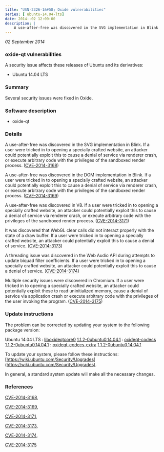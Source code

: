 ```yaml
---
title: "USN-2326-1&#58; Oxide vulnerabilities"
series: [ ubuntu-14.04-lts]
date: 2014--02 12:00:00
description: |
    A use-after-free was discovered in the SVG implementation in Blink. If a user were tricked in to opening a specially crafted website, an attacker could potentially exploit this to cause a denial of service via renderer crash, or execute arbitrary code with the privileges of the sandboxed render process. ([CVE-2014-3168](http://people.ubuntu.com/~ubuntu-security/cve/CVE-2014-3168))
--- 
```

 
 

*02 September 2014*

### oxide-qt vulnerabilities

A security issue affects these releases of Ubuntu and its derivatives:

* Ubuntu 14.04 LTS

### Summary

Several security issues were fixed in Oxide. 

### Software description

* oxide-qt 

### Details

A use-after-free was discovered in the SVG implementation in Blink. If a user were tricked in to opening a specially crafted website, an attacker could potentially exploit this to cause a denial of service via renderer crash, or execute arbitrary code with the privileges of the sandboxed render process. ([CVE-2014-3168](http://people.ubuntu.com/~ubuntu-security/cve/CVE-2014-3168))

A use-after-free was discovered in the DOM implementation in Blink. If a user were tricked in to opening a specially crafted website, an attacker could potentially exploit this to cause a denial of service via renderer crash, or execute arbitrary code with the privileges of the sandboxed render process. ([CVE-2014-3169](http://people.ubuntu.com/~ubuntu-security/cve/CVE-2014-3169))

A use-after-free was discovered in V8. If a user were tricked in to opening a specially crafted website, an attacker could potentially exploit this to cause a denial of service via renderer crash, or execute arbitrary code with the privileges of the sandboxed render process. ([CVE-2014-3171](http://people.ubuntu.com/~ubuntu-security/cve/CVE-2014-3171))

It was discovered that WebGL clear calls did not interact properly with the state of a draw buffer. If a user were tricked in to opening a specially crafted website, an attacker could potentially exploit this to cause a denial of service. ([CVE-2014-3173](http://people.ubuntu.com/~ubuntu-security/cve/CVE-2014-3173))

A threading issue was discovered in the Web Audio API during attempts to update biquad filter coefficients. If a user were tricked in to opening a specially crafted website, an attacker could potentially exploit this to cause a denial of service. ([CVE-2014-3174](http://people.ubuntu.com/~ubuntu-security/cve/CVE-2014-3174))

Multiple security issues were discovered in Chromium. If a user were tricked in to opening a specially crafted website, an attacker could potentially exploit these to read uninitialized memory, cause a denial of service via application crash or execute arbitrary code with the privileges of the user invoking the program. ([CVE-2014-3175](http://people.ubuntu.com/~ubuntu-security/cve/CVE-2014-3175)) 

### Update instructions

The problem can be corrected by updating your system to the following package version:

Ubuntu 14.04 LTS
 : [liboxideqtcore0](https://launchpad.net/ubuntu/+source/oxide-qt) <span> [1.1.2-0ubuntu0.14.04.1](https://launchpad.net/ubuntu/+source/oxide-qt/1.1.2-0ubuntu0.14.04.1) </span> 
 : [oxideqt-codecs](https://launchpad.net/ubuntu/+source/oxide-qt) <span> [1.1.2-0ubuntu0.14.04.1](https://launchpad.net/ubuntu/+source/oxide-qt/1.1.2-0ubuntu0.14.04.1) </span> 
 : [oxideqt-codecs-extra](https://launchpad.net/ubuntu/+source/oxide-qt) <span> [1.1.2-0ubuntu0.14.04.1](https://launchpad.net/ubuntu/+source/oxide-qt/1.1.2-0ubuntu0.14.04.1) </span> 

To update your system, please follow these instructions: [https://wiki.ubuntu.com/Security/Upgrades](https://wiki.ubuntu.com/Security/Upgrades).

In general, a standard system update will make all the necessary changes. 

### References

 
 [CVE-2014-3168](http://people.ubuntu.com/~ubuntu-security/cve/CVE-2014-3168), 

 [CVE-2014-3169](http://people.ubuntu.com/~ubuntu-security/cve/CVE-2014-3169), 

 [CVE-2014-3171](http://people.ubuntu.com/~ubuntu-security/cve/CVE-2014-3171), 

 [CVE-2014-3173](http://people.ubuntu.com/~ubuntu-security/cve/CVE-2014-3173), 

 [CVE-2014-3174](http://people.ubuntu.com/~ubuntu-security/cve/CVE-2014-3174), 

 [CVE-2014-3175](http://people.ubuntu.com/~ubuntu-security/cve/CVE-2014-3175)
 

